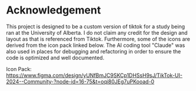 # Acknowledgement
This project is designed to be a custom version of tiktok for a study being ran at the University of Alberta. I do not claim any credit for the design and layout as that is referenced from Tiktok. Furthermore, some of the icons are derived from the icon pack linked below. The AI coding tool "Claude" was also used in places for debugging and refactoring in order to ensure the code is optimized and well documented.

Icon Pack: https://www.figma.com/design/yUNfBmJC9SKCp1DHSsH9sJ/TikTok-UI-2024--Community-?node-id=16-75&t=oqi80JEg7uPKooad-0
